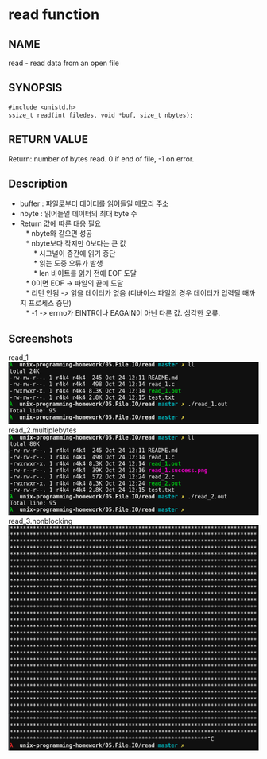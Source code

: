 # read function
## NAME
read - read data from an open file
## SYNOPSIS
```
#include <unistd.h>
ssize_t read(int filedes, void *buf, size_t nbytes);
```
## RETURN VALUE
Return: number of bytes read. 0 if end of file, -1 on error.
## Description
* buffer : 파일로부터 데이터를 읽어들일 메모리 주소  
* nbyte : 읽어들일 데이터의 최대 byte 수  
* Return 값에 따른 대응 필요  
    * nbyte와 같으면 성공  
    * nbyte보다 작지만 0보다는 큰 값  
        * 시그널이 중간에 읽기 중단  
        * 읽는 도중 오류가 발생  
        * len 바이트를 읽기 전에 EOF 도달  
    * 0이면 EOF -> 파일의 끝에 도달  
    * 리턴 안됨 -> 읽을 데이터가 없음 (디바이스 파일의 경우 데이터가 입력될 때까지 프로세스 중단)  
    * -1 -> errno가 EINTR이나 EAGAIN이 아닌 다른 값. 심각한 오류.  

## Screenshots
read_1  
![read_1.success](./read_1.success.png?raw=true "read_1.success")
read_2.multiplebytes  
![read_2.success](./read_2.success.png?raw=true "read_2.success")
read_3.nonblocking  
![read_3.nonblocking](./read_3.nonblocking.png?raw=true "read_3.nonblocking")
